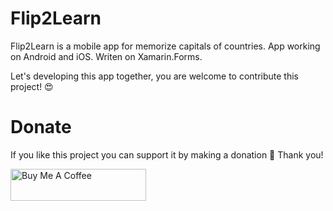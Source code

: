 # Flip2Learn

Flip2Learn is a mobile app for memorize capitals of countries.
App working on Android and iOS. Writen on Xamarin.Forms.

Let's developing this app together, you are welcome to contribute this project! 😍 

# Donate

If you like this project you can support it by making a donation 🤗 Thank you!

<a href="https://www.buymeacoffee.com/bananadev" target="_blank"><img src="https://cdn.buymeacoffee.com/buttons/lato-green.png" alt="Buy Me A Coffee" style="height: 51px !important;width: 217px !important;" ></a>
